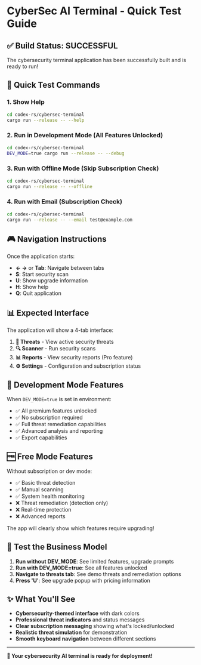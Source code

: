 # CyberSec AI Terminal - Quick Test Guide

## ✅ Build Status: SUCCESSFUL

The cybersecurity terminal application has been successfully built and is ready to run!

## 🚀 Quick Test Commands

### 1. Show Help
```bash
cd codex-rs/cybersec-terminal
cargo run --release -- --help
```

### 2. Run in Development Mode (All Features Unlocked)
```bash
cd codex-rs/cybersec-terminal
DEV_MODE=true cargo run --release -- --debug
```

### 3. Run with Offline Mode (Skip Subscription Check)
```bash
cd codex-rs/cybersec-terminal
cargo run --release -- --offline
```

### 4. Run with Email (Subscription Check)
```bash
cd codex-rs/cybersec-terminal
cargo run --release -- --email test@example.com
```

## 🎮 Navigation Instructions

Once the application starts:

- **← →** or **Tab**: Navigate between tabs
- **S**: Start security scan
- **U**: Show upgrade information  
- **H**: Show help
- **Q**: Quit application

## 📊 Expected Interface

The application will show a 4-tab interface:

1. **🚨 Threats** - View active security threats
2. **🔍 Scanner** - Run security scans  
3. **📊 Reports** - View security reports (Pro feature)
4. **⚙️ Settings** - Configuration and subscription status

## 🔧 Development Mode Features

When `DEV_MODE=true` is set in environment:

- ✅ All premium features unlocked
- ✅ No subscription required
- ✅ Full threat remediation capabilities
- ✅ Advanced analysis and reporting
- ✅ Export capabilities

## 🆓 Free Mode Features

Without subscription or dev mode:

- ✅ Basic threat detection
- ✅ Manual scanning
- ✅ System health monitoring
- ❌ Threat remediation (detection only)
- ❌ Real-time protection  
- ❌ Advanced reports

The app will clearly show which features require upgrading!

## 🎯 Test the Business Model

1. **Run without DEV_MODE**: See limited features, upgrade prompts
2. **Run with DEV_MODE=true**: See all features unlocked
3. **Navigate to threats tab**: See demo threats and remediation options
4. **Press 'U'**: See upgrade popup with pricing information

## ✨ What You'll See

- **Cybersecurity-themed interface** with dark colors
- **Professional threat indicators** and status messages
- **Clear subscription messaging** showing what's locked/unlocked
- **Realistic threat simulation** for demonstration
- **Smooth keyboard navigation** between different sections

---

**🎉 Your cybersecurity AI terminal is ready for deployment!**

